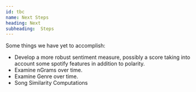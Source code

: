 ```yaml
---
id: tbc
name: Next Steps
heading: Next
subheading:  Steps
---
```


Some things we have yet to accomplish: 

- Develop a more robust sentiment measure, possibly a score taking into account some spotify features in addition to polarity.
- Examine nGrams over time.
- Examine Genre over time.
- Song Similarity Computations
